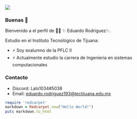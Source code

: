 ![](https://images.cooltext.com/5643146.png)
### Buenas 👋


Bienvenido a el perfil de 👨‍🏫 ✨ Eduardo Rodriguez✨.

Estudio en el Instituto Tecnológico de Tijuana:

- ⚡ Soy exalumno de la PFLC II
- ⚡ Actualmente estudio la carrera de Ingenieria en sistemas computacionales  

### Contacto

- Discord: Lalo1034#5038
- Email: eduardo.rodriguez193@tectijuana.edu.mx

```ruby
require 'redcarpet'
markdown = Redcarpet.new("Hello World!")
puts markdown.to_html
```
